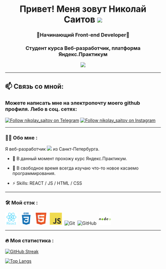 <h1 align="center">Привет! Меня зовут Николай Саитов 
<img src="https://github.com/blackcater/blackcater/raw/main/images/Hi.gif" height="32"/></h1>
<h3 align="center">🚀Начинающий Front-end Developer🚀</h3>
<h3 align="center">Студент курса Веб-разработчик, платформа Яндекс.Практикум</h3>

<div id="header" align="center">
  <img src="https://c.tenor.com/NZqiUoAnAFsAAAAS/cat-computer.gif" width="100"/>
</div>

---
## 📫 Связь со мной:

### Можете написать мне на электропочту моего github профиля. Либо в соц. сетях:


[<img src="https://cdn-icons-png.flaticon.com/128/906/906377.png" height="40em" align="center" alt="Follow nikolay_saitov on Telegram" title="Follow nikolay_saitov on Telegram"/>](https://telegram.com/nikolay_saitov)
[<img src="https://raw.githubusercontent.com/Raymo111/Raymo111/master/socials/instagram.svg" height="40em" align="center" alt="Follow nikolay_saitov on Instagram" title="Follow Misapisavlog on Instagram"/>](https://instagram.com/nikolay_saitov)

---

### :woman_technologist: Обо мне :
Я веб-разработчик <img src="https://media.giphy.com/media/WUlplcMpOCEmTGBtBW/giphy.gif" width="30"> из Санкт-Петербурга.

- :telescope: В данный момент прохожу курс Яндекс.Практикум.

- :seedling: В свободное время всегда изучаю что-то новое касаемо программирования. 

- :zap: Skills: REACT / JS / HTML / CSS  

---
### :hammer_and_wrench: Мой стэк :
<div>
  <img src="https://github.com/devicons/devicon/blob/master/icons/react/react-original-wordmark.svg" title="React" alt="React" width="40" height="40"/>&nbsp;
  <img src="https://github.com/devicons/devicon/blob/master/icons/css3/css3-plain-wordmark.svg"  title="CSS3" alt="CSS" width="40" height="40"/>&nbsp;
  <img src="https://github.com/devicons/devicon/blob/master/icons/html5/html5-original.svg" title="HTML5" alt="HTML" width="40" height="40"/>&nbsp;
  <img src="https://github.com/devicons/devicon/blob/master/icons/javascript/javascript-original.svg" title="JavaScript" alt="JavaScript" width="40" height="40"/>&nbsp;
  <img title="Git" alt="Git" src="https://raw.githubusercontent.com/Thomas-George-T/Thomas-George-T/master/assets/git.svg" width="40" height="40"/>&nbsp;
  <img src="https://user-images.githubusercontent.com/78322084/162064174-194ac89a-024d-4839-aae3-22d9ee4e3a33.png"  title="GitHub" alt="GitHub" width="40" height="40"/>&nbsp;
  <img src="https://github.com/devicons/devicon/blob/master/icons/nodejs/nodejs-original-wordmark.svg" title="NodeJS" alt="NodeJS" width="40" height="40"/>&nbsp;
 
</div>

---
### :fire: Моя статистика :

[![GitHub Streak](http://github-readme-streak-stats.herokuapp.com?user=nikolaysaitov&theme=dark&background=000000)](https://git.io/streak-stats)

[![Top Langs](https://github-readme-stats.vercel.app/api/top-langs/?username=nikolaysaitov&layout=compact&theme=vision-friendly-dark)](https://github.com/anuraghazra/github-readme-stats)

